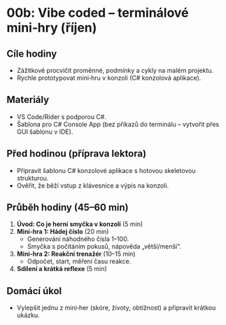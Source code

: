 # 00b: Vibe coded – terminálové mini‑hry (říjen)

## Cíle hodiny
- Zážitkově procvičit proměnné, podmínky a cykly na malém projektu.
- Rychle prototypovat mini‑hru v konzoli (C# konzolová aplikace).

## Materiály
- VS Code/Rider s podporou C#.
- Šablona pro C# Console App (bez příkazů do terminálu – vytvořit přes GUI šablonu v IDE).

## Před hodinou (příprava lektora)
- Připravit šablonu C# konzolové aplikace s hotovou skeletovou strukturou.
- Ověřit, že běží vstup z klávesnice a výpis na konzoli.

## Průběh hodiny (45–60 min)
1. **Úvod: Co je herní smyčka v konzoli** (5 min)
2. **Mini‑hra 1: Hádej číslo** (20 min)
   - Generování náhodného čísla 1–100.
   - Smyčka s počítáním pokusů, nápověda „větší/menší".
3. **Mini‑hra 2: Reakční trenažér** (10–15 min)
   - Odpočet, start, měření času reakce.
4. **Sdílení a krátká reflexe** (5 min)

## Domácí úkol
- Vylepšit jednu z mini‑her (skóre, životy, obtížnost) a připravit krátkou ukázku.


